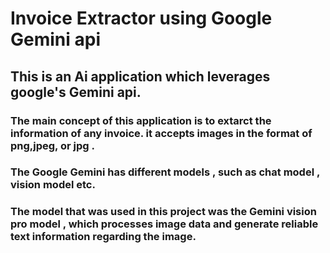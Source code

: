 # Invoice Extractor using Google Gemini api

## This is an Ai application which leverages google's Gemini api.

### The main concept of this application is to extarct the information of any invoice. it accepts images in the format of png,jpeg, or jpg .


### The Google Gemini has different models , such as chat model , vision model etc.

### The model that was used in this project was the Gemini vision pro model , which processes image data and generate reliable text information regarding the image.


